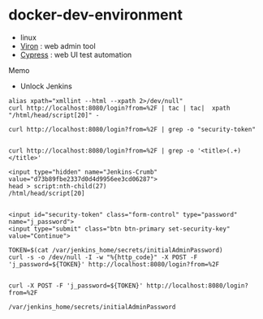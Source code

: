 # docker-dev-environment

* linux
* [Viron](https://cam-inc.github.io/viron-doc/) : web admin tool
* [Cypress](https://www.cypress.io) : web UI test automation


Memo

* Unlock Jenkins

```
alias xpath="xmllint --html --xpath 2>/dev/null"
curl http://localhost:8080/login?from=%2F | tac | tac|  xpath "/html/head/script[20]" -

curl http://localhost:8080/login?from=%2F | grep -o "security-token"


curl http://localhost:8080/login?from=%2F | grep -o '<title>(.+)</title>'

<input type="hidden" name="Jenkins-Crumb" value="d73b89fbe2337d0d4d9956ee3cd06287">
head > script:nth-child(27)
/html/head/script[20]


<input id="security-token" class="form-control" type="password" name="j_password">
<input type="submit" class="btn btn-primary set-security-key" value="Continue">

TOKEN=$(cat /var/jenkins_home/secrets/initialAdminPassword)
curl -s -o /dev/null -I -w "%{http_code}" -X POST -F 'j_password=${TOKEN}' http://localhost:8080/login?from=%2F


curl -X POST -F 'j_password=${TOKEN}' http://localhost:8080/login?from=%2F

/var/jenkins_home/secrets/initialAdminPassword
```
